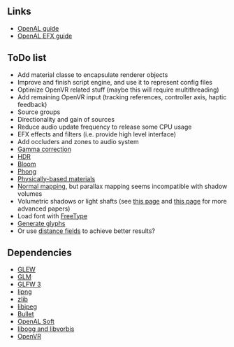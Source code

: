
## Links

* [OpenAL guide](https://www.openal.org/documentation/OpenAL_Programmers_Guide.pdf)
* [OpenAL EFX guide](http://kcat.strangesoft.net/misc-downloads/Effects%20Extension%20Guide.pdf)

## ToDo list

* Add material classe to encapsulate renderer objects
* Improve and finish script engine, and use it to represent config files
* Optimize OpenVR related stuff (maybe this will require multithreading)
* Add remaining OpenVR input (tracking references, controller axis, haptic feedback)
* Source groups
* Directionality and gain of sources
* Reduce audio update frequency to release some CPU usage
* EFX effects and filters (i.e. provide high level interface)
* Add occluders and zones to audio system
* [Gamma correction](http://learnopengl.com/#!Advanced-Lighting/Gamma-Correction)
* [HDR](http://learnopengl.com/#!Advanced-Lighting/HDR)
* [Bloom](http://learnopengl.com/#!Advanced-Lighting/Bloom)
* [Phong](http://learnopengl.com/#!Advanced-Lighting/Advanced-Lighting)
* [Physically-based materials](https://www.marmoset.co/toolbag/learn/pbr-theory)
* [Normal mapping](http://learnopengl.com/#!Advanced-Lighting/Normal-Mapping), but parallax mapping seems incompatible with shadow volumes
* Volumetric shadows or light shafts (see [this page](http://www.cse.chalmers.se/~d00sint/) and [this page](http://cwyman.appspot.com/papers.html) for more advanced papers)
* Load font with [FreeType](https://www.freetype.org/)
* [Generate glyphs](http://learnopengl.com/#!In-Practice/Text-Rendering)
* Or use [distance fields](http://stackoverflow.com/questions/5262951/what-is-state-of-the-art-for-text-rendering-in-opengl-as-of-version-4-1) to achieve better results?

## Dependencies

* [GLEW](http://glew.sourceforge.net/)
* [GLM](http://glm.g-truc.net/)
* [GLFW 3](http://www.glfw.org/)
* [lipng](http://www.libpng.org/pub/png/libpng.html)
* [zlib](http://www.zlib.net/)
* [libjpeg](http://libjpeg.sourceforge.net/)
* [Bullet](https://github.com/bulletphysics/bullet3)
* [OpenAL Soft](http://kcat.strangesoft.net/openal.html)
* [libogg and libvorbis](https://xiph.org/downloads/)
* [OpenVR](https://github.com/ValveSoftware/openvr)
